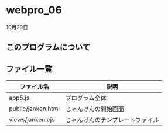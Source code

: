# webpro_06
10月29日
## このプログラムについて
## ファイル一覧
ファイル名 | 説明
-|-
app5.js | プログラム全体
public/janken.html | じゃんけんの開始画面
views/janken.ejs | じゃんけんのテンプレートファイル
